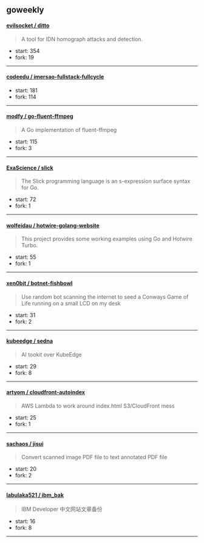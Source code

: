 ## goweekly

#### [evilsocket / ditto](https://github.com/evilsocket/ditto)

> A tool for IDN homograph attacks and detection.

+ start: 354
+ fork: 19

----


#### [codeedu / imersao-fullstack-fullcycle](https://github.com/codeedu/imersao-fullstack-fullcycle)

> 

+ start: 181
+ fork: 114

----


#### [modfy / go-fluent-ffmpeg](https://github.com/modfy/go-fluent-ffmpeg)

> A Go implementation of fluent-ffmpeg

+ start: 115
+ fork: 3

----


#### [ExaScience / slick](https://github.com/ExaScience/slick)

> The Slick programming language is an s-expression surface syntax for Go.

+ start: 72
+ fork: 1

----


#### [wolfeidau / hotwire-golang-website](https://github.com/wolfeidau/hotwire-golang-website)

> This project provides some working examples using Go and Hotwire Turbo.

+ start: 55
+ fork: 1

----


#### [xen0bit / botnet-fishbowl](https://github.com/xen0bit/botnet-fishbowl)

> Use random bot scanning the internet to seed a Conways Game of Life running on a small LCD on my desk

+ start: 31
+ fork: 2

----


#### [kubeedge / sedna](https://github.com/kubeedge/sedna)

> AI tookit over KubeEdge

+ start: 29
+ fork: 8

----


#### [artyom / cloudfront-autoindex](https://github.com/artyom/cloudfront-autoindex)

> AWS Lambda to work around index.html S3/CloudFront mess

+ start: 25
+ fork: 1

----


#### [sachaos / jisui](https://github.com/sachaos/jisui)

> Convert scanned image PDF file to text annotated PDF file

+ start: 20
+ fork: 2

----


#### [labulaka521 / ibm_bak](https://github.com/labulaka521/ibm_bak)

> IBM Developer 中文网站文章备份

+ start: 16
+ fork: 8

----

